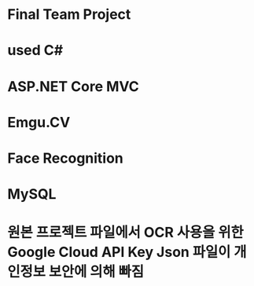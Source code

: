 # Final Team Project
# used C#
# ASP.NET Core MVC
# Emgu.CV
# Face Recognition
# MySQL
# 원본 프로젝트 파일에서 OCR 사용을 위한 Google Cloud API Key Json 파일이 개인정보 보안에 의해 빠짐 
